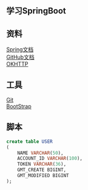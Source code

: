 ## 学习SpringBoot

## 资料
[Spring文档](https://spring.io/guides)  
[GitHub文档](https://developer.github.com/apps/building-oauth-apps/creating-an-oauth-app/)  
[OKHTTP](https://square.github.io/okhttp/) 

## 工具
[Git](https://git-scm.com/)  
[BootStrap](https://v3.bootcss.com/)

## 脚本
```sql
create table USER
(
	NAME VARCHAR(50),
	ACCOUNT_ID VARCHAR(100),
	TOKEN VARCHAR(36),
	GMT_CREATE BIGINT,
	GMT_MODIFIED BIGINT
);
```